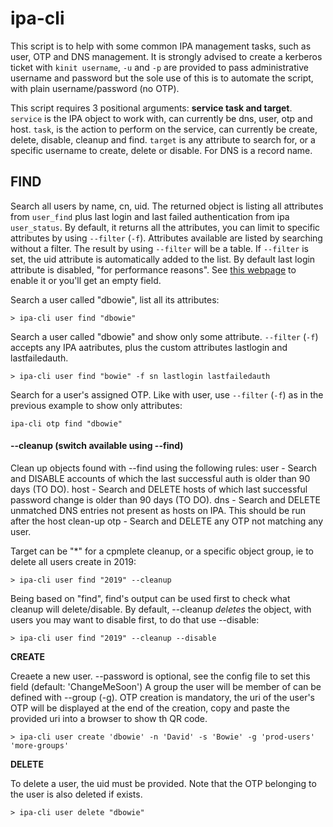 # ipa-cli

This script is to help with some common IPA management tasks, such as user, OTP and DNS management.
It is strongly advised to create a kerberos ticket with `kinit username`, `-u` and `-p` are provided to pass administrative username and password but the sole use of this is to automate the script, with plain username/password (no OTP).

This script requires 3 positional arguments: **service task and target**.
`service` is the IPA object to work with, can currently be dns, user, otp and host.
`task`, is the action to perform on the service, can currently be create, delete, disable, cleanup and find.
`target` is any attribute to search for, or a specific username to create, delete or disable. For DNS is a record name.


## FIND

Search all users by name, cn, uid. The returned object is listing all attributes from `user_find` plus last login and last failed authentication from ipa `user_status`.
By default, it returns all the attributes, you can limit to specific attributes by using `--filter` (`-f`). Attributes available are listed by searching without a filter. The result by using `--filter` will be a table. If `--filter` is set, the uid attribute is automatically added to the list.
By default last login attribute is disabled, "for performance reasons". See [this webpage](https://access.redhat.com/documentation/en-us/red_hat_enterprise_linux/7/html/linux_domain_identity_authentication_and_policy_guide/enabling-tracking-of-last-successful-kerberos-authentication)  to enable it or you'll get an empty field.

Search a user called "dbowie", list all its attributes:
```
> ipa-cli user find "dbowie"
```
Search a user called "dbowie" and show only some attribute. `--filter` (`-f`) accepts any IPA aatributes, plus the custom attributes lastlogin and lastfailedauth.
```
> ipa-cli user find "bowie" -f sn lastlogin lastfailedauth
```

Search for a user's assigned OTP. Like with user, use `--filter` (`-f`) as in the previous example to show only attributes:
```
ipa-cli otp find "dbowie"
```

#### --cleanup (switch available using --find)

Clean up objects found with --find using the following rules:
user - Search and DISABLE accounts of which the last successful auth is older than 90 days (TO DO).
host - Search and DELETE hosts of which last successful password change is older than 90 days (TO DO).
dns - Search and DELETE unmatched DNS entries not present as hosts on IPA. This should be run after the host clean-up
otp - Search and DELETE any OTP not matching any user.

Target can be "\*" for a cpmplete cleanup, or a specific object group, ie to delete all users create in 2019:
```
> ipa-cli user find "2019" --cleanup
```

Being based on "find", find's output can be used first to check what cleanup will delete/disable.
By default, --cleanup *deletes* the object, with users you may want to disable first, to do that use --disable:
```
> ipa-cli user find "2019" --cleanup --disable
```


**CREATE**

Creaete a new user. --password is optional, see the config file to set this field (default: 'ChangeMeSoon')
A group the user will be member of can be defined with --group (-g). OTP creation is mandatory, the uri of the user's OTP
will be displayed at the end of the creation, copy and paste the provided uri into a browser to show th QR code.
```
> ipa-cli user create 'dbowie' -n 'David' -s 'Bowie' -g 'prod-users' 'more-groups'
```


**DELETE**

To delete a user, the uid must be provided. Note that the OTP belonging to the user is also deleted if exists.
```
> ipa-cli user delete "dbowie"
```

